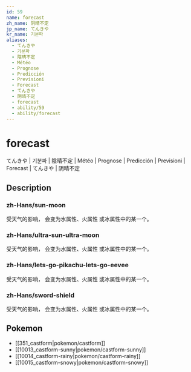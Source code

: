 ```yaml
---
id: 59
name: forecast
zh_name: 阴晴不定
jp_name: てんきや
kr_name: 기분파
aliases:
  - てんきや
  - 기분파
  - 陰晴不定
  - Météo
  - Prognose
  - Predicción
  - Previsioni
  - Forecast
  - てんきや
  - 阴晴不定
  - forecast
  - ability/59
  - ability/forecast
---
```

# forecast

てんきや | 기분파 | 陰晴不定 | Météo | Prognose | Predicción | Previsioni | Forecast | てんきや | 阴晴不定

## Description

### zh-Hans/sun-moon

受天气的影响，
会变为水属性、火属性
或冰属性中的某一个。

### zh-Hans/ultra-sun-ultra-moon

受天气的影响，
会变为水属性、火属性
或冰属性中的某一个。

### zh-Hans/lets-go-pikachu-lets-go-eevee

受天气的影响，
会变为水属性、火属性
或冰属性中的某一个。

### zh-Hans/sword-shield

受天气的影响，
会变为水属性、火属性
或冰属性中的某一个。

## Pokemon

- [[351_castform|pokemon/castform]]
- [[10013_castform-sunny|pokemon/castform-sunny]]
- [[10014_castform-rainy|pokemon/castform-rainy]]
- [[10015_castform-snowy|pokemon/castform-snowy]]

